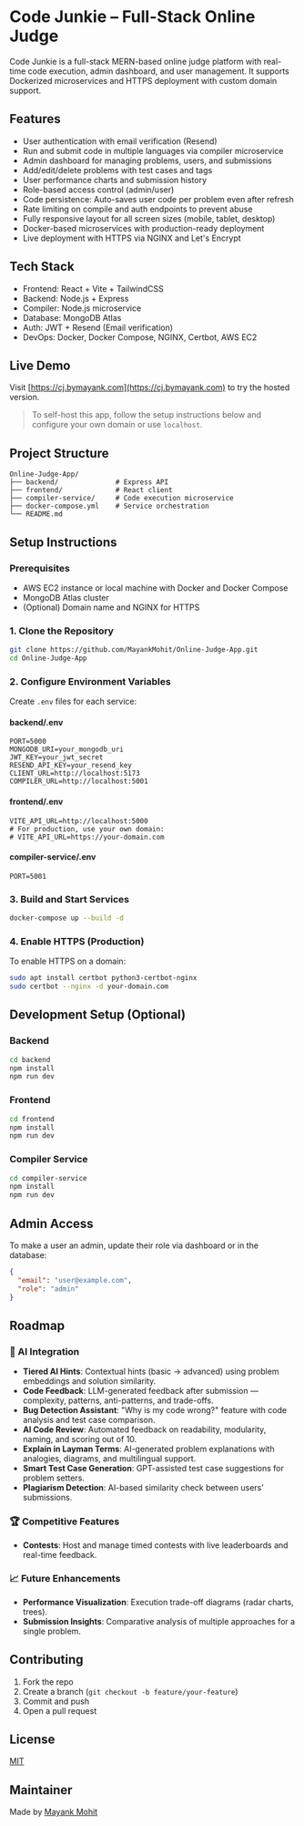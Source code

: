# Code Junkie – Full-Stack Online Judge

Code Junkie is a full-stack MERN-based online judge platform with real-time code execution, admin dashboard, and user management. It supports Dockerized microservices and HTTPS deployment with custom domain support.

## Features

- User authentication with email verification (Resend)
- Run and submit code in multiple languages via compiler microservice
- Admin dashboard for managing problems, users, and submissions
- Add/edit/delete problems with test cases and tags
- User performance charts and submission history
- Role-based access control (admin/user)
- Code persistence: Auto-saves user code per problem even after refresh
- Rate limiting on compile and auth endpoints to prevent abuse
- Fully responsive layout for all screen sizes (mobile, tablet, desktop)
- Docker-based microservices with production-ready deployment
- Live deployment with HTTPS via NGINX and Let's Encrypt

## Tech Stack

- Frontend: React + Vite + TailwindCSS
- Backend: Node.js + Express
- Compiler: Node.js microservice
- Database: MongoDB Atlas
- Auth: JWT + Resend (Email verification)
- DevOps: Docker, Docker Compose, NGINX, Certbot, AWS EC2

## Live Demo

Visit [https://cj.bymayank.com](https://cj.bymayank.com) to try the hosted version.

> To self-host this app, follow the setup instructions below and configure your own domain or use `localhost`.

## Project Structure

```
Online-Judge-App/
├── backend/              # Express API
├── frontend/             # React client
├── compiler-service/     # Code execution microservice
├── docker-compose.yml    # Service orchestration
└── README.md
```

## Setup Instructions

### Prerequisites

- AWS EC2 instance or local machine with Docker and Docker Compose
- MongoDB Atlas cluster
- (Optional) Domain name and NGINX for HTTPS

### 1. Clone the Repository

```bash
git clone https://github.com/MayankMohit/Online-Judge-App.git
cd Online-Judge-App
```

### 2. Configure Environment Variables

Create `.env` files for each service:

#### backend/.env

```
PORT=5000
MONGODB_URI=your_mongodb_uri
JWT_KEY=your_jwt_secret
RESEND_API_KEY=your_resend_key
CLIENT_URL=http://localhost:5173
COMPILER_URL=http://localhost:5001
```

#### frontend/.env

```
VITE_API_URL=http://localhost:5000
# For production, use your own domain:
# VITE_API_URL=https://your-domain.com
```

#### compiler-service/.env

```
PORT=5001
```

### 3. Build and Start Services

```bash
docker-compose up --build -d
```

### 4. Enable HTTPS (Production)

To enable HTTPS on a domain:

```bash
sudo apt install certbot python3-certbot-nginx
sudo certbot --nginx -d your-domain.com
```

## Development Setup (Optional)

### Backend

```bash
cd backend
npm install
npm run dev
```

### Frontend

```bash
cd frontend
npm install
npm run dev
```

### Compiler Service

```bash
cd compiler-service
npm install
npm run dev
```

## Admin Access

To make a user an admin, update their role via dashboard or in the database:

```json
{
  "email": "user@example.com",
  "role": "admin"
}
```

## Roadmap

### 🤖 AI Integration
- **Tiered AI Hints**: Contextual hints (basic → advanced) using problem embeddings and solution similarity.
- **Code Feedback**: LLM-generated feedback after submission — complexity, patterns, anti-patterns, and trade-offs.
- **Bug Detection Assistant**: "Why is my code wrong?" feature with code analysis and test case comparison.
- **AI Code Review**: Automated feedback on readability, modularity, naming, and scoring out of 10.
- **Explain in Layman Terms**: AI-generated problem explanations with analogies, diagrams, and multilingual support.
- **Smart Test Case Generation**: GPT-assisted test case suggestions for problem setters.
- **Plagiarism Detection**: AI-based similarity check between users’ submissions.

### 🏆 Competitive Features
- **Contests**: Host and manage timed contests with live leaderboards and real-time feedback.

### 📈 Future Enhancements
- **Performance Visualization**: Execution trade-off diagrams (radar charts, trees).
- **Submission Insights**: Comparative analysis of multiple approaches for a single problem.

## Contributing

1. Fork the repo
2. Create a branch (`git checkout -b feature/your-feature`)
3. Commit and push
4. Open a pull request

## License

[MIT](./LICENSE)

## Maintainer

Made by [Mayank Mohit](https://github.com/MayankMohit)